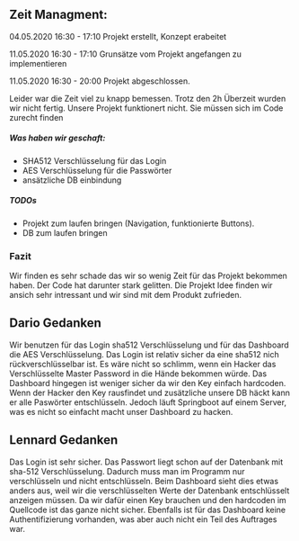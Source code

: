## Zeit Managment:

04.05.2020 16:30 - 17:10
Projekt erstellt, Konzept erabeitet

11.05.2020 16:30 - 17:10
Grunsätze vom Projekt angefangen zu implementieren

11.05.2020 16:30 - 20:00
Projekt abgeschlossen.

Leider war die Zeit viel zu knapp bemessen. Trotz den 2h Überzeit wurden wir nicht fertig.
Unsere Projekt funktionert nicht. Sie müssen sich im Code zurecht finden

##### Was haben wir geschaft:
 - SHA512 Verschlüsselung für das Login
 - AES Verschlüsselung für die Passwörter
 - ansätzliche DB einbindung
 
##### TODOs
 - Projekt zum laufen  bringen (Navigation, funktionierte Buttons).
 - DB zum laufen bringen 
 
### Fazit
Wir finden es sehr schade das wir so wenig Zeit für das Projekt bekommen haben. Der Code hat darunter stark gelitten. 
Die Projekt Idee finden wir ansich sehr intressant und wir sind mit dem Produkt zufrieden. 


## Dario Gedanken
Wir benutzen für das Login sha512 Verschlüsselung und für das Dashboard die AES Verschlüsselung.
Das Login ist relativ sicher da eine sha512 nich rückverschlüsselbar ist. Es wäre nicht so schlimm, wenn ein Hacker das Verschlüsselte Master Password in die Hände bekommen würde.
Das Dashboard hingegen ist weniger sicher da wir den Key einfach hardcoden. Wenn der Hacker den Key rausfindet und zusätzliche unsere DB häckt kann er alle Paswörter entschlüsseln.
Jedoch läuft Springboot auf einem Server, was es nicht so einfacht macht unser Dashboard zu hacken. 

## Lennard Gedanken
Das Login ist sehr sicher. Das Passwort liegt schon auf der Datenbank mit sha-512 Verschlüsselung. Dadurch muss man im Programm nur verschlüsseln und nicht entschlüsseln. Beim Dashboard sieht dies etwas anders aus, weil wir die verschlüsselten Werte der Datenbank entschlüsselt anzeigen müssen. Da wir dafür einen Key brauchen und den hardcoden im Quellcode ist das ganze nicht sicher. Ebenfalls ist für das Dashboard keine Authentifizierung vorhanden, was aber auch nicht ein Teil des Auftrages war. 
